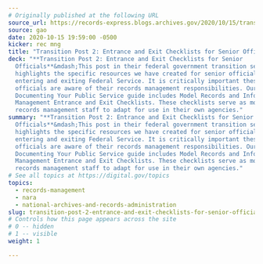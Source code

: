 ```yaml
---
# Originally published at the following URL
source_url: https://records-express.blogs.archives.gov/2020/10/15/transition-post-2-entrance-and-exit-checklists-for-senior-officials/
source: gao
date: 2020-10-15 19:59:00 -0500
kicker: rec mng
title: "Transition Post 2: Entrance and Exit Checklists for Senior Officials"
deck: "**Transition Post 2: Entrance and Exit Checklists for Senior
  Officials**&mdash;This post in their federal government transition series
  highlights the specific resources we have created for senior officials
  entering and exiting Federal Service. It is critically important these
  officials are aware of their records management responsibilities. Our
  Documenting Your Public Service guide includes Model Records and Information
  Management Entrance and Exit Checklists. These checklists serve as models for
  records management staff to adapt for use in their own agencies."
summary: "**Transition Post 2: Entrance and Exit Checklists for Senior
  Officials**&mdash;This post in their federal government transition series
  highlights the specific resources we have created for senior officials
  entering and exiting Federal Service. It is critically important these
  officials are aware of their records management responsibilities. Our
  Documenting Your Public Service guide includes Model Records and Information
  Management Entrance and Exit Checklists. These checklists serve as models for
  records management staff to adapt for use in their own agencies."
# See all topics at https://digital.gov/topics
topics:
  - records-management
  - nara
  - national-archives-and-records-administration
slug: transition-post-2-entrance-and-exit-checklists-for-senior-officials
# Controls how this page appears across the site
# 0 -- hidden
# 1 -- visible
weight: 1

---
```

